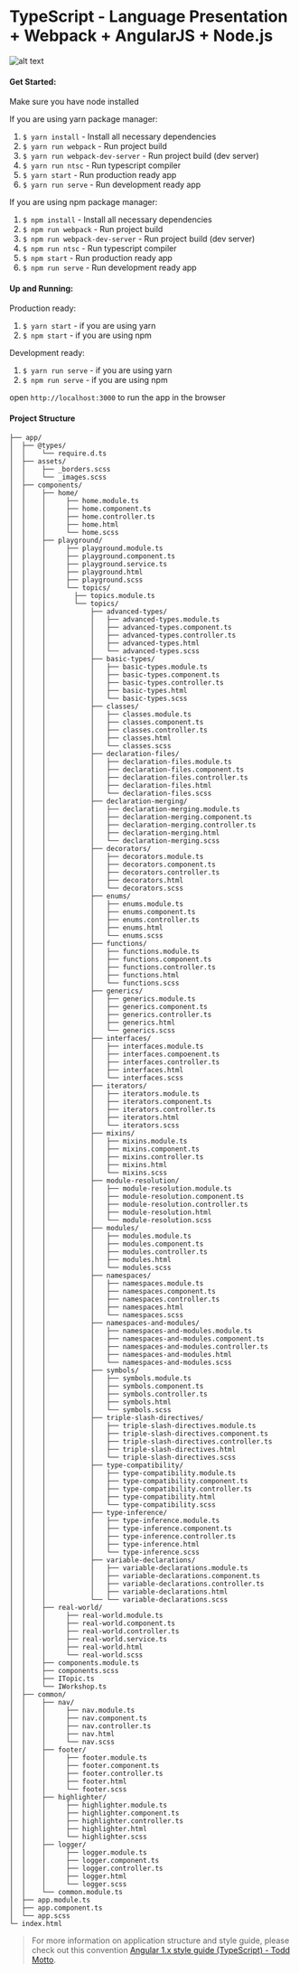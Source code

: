 # TypeScript - Language Presentation + Webpack + AngularJS + Node.js
![alt text](https://github.com/steevehook/typescript-webpack-angularjs/blob/master/img/home/background.png)

#### Get Started:
Make sure you have node installed

If you are using yarn package manager:
1. `$ yarn install` - Install all necessary dependencies
2. `$ yarn run webpack` - Run project build
3. `$ yarn run webpack-dev-server` - Run project build (dev server)
4. `$ yarn run ntsc` - Run typescript compiler
5. `$ yarn start` - Run production ready app
6. `$ yarn run serve` - Run development ready app

If you are using npm package manager:
1. `$ npm install` - Install all necessary dependencies
2. `$ npm run webpack` - Run project build
3. `$ npm run webpack-dev-server` - Run project build (dev server)
4. `$ npm run ntsc` - Run typescript compiler
5. `$ npm start` - Run production ready app
6. `$ npm run serve` - Run development ready app

#### Up and Running:
Production ready:
1. `$ yarn start` - if you are using yarn
2. `$ npm start` - if you are using npm

Development ready:
1. `$ yarn run serve` - if you are using yarn
2. `$ npm run serve` - if you are using npm

open  `http://localhost:3000` to run the app in the browser

#### Project Structure
```
├── app/
│  ├── @types/
│  │    └── require.d.ts
│  ├── assets/
│  │    ├── _borders.scss
│  │    └── _images.scss
│  ├── components/
│  │    ├── home/
│  │    │     ├── home.module.ts
│  │    │     ├── home.component.ts
│  │    │     ├── home.controller.ts
│  │    │     ├── home.html
│  │    │     └── home.scss
│  │    ├── playground/
│  │    │     ├── playground.module.ts
│  │    │     ├── playground.component.ts
│  │    │     ├── playground.service.ts
│  │    │     ├── playground.html
│  │    │     ├── playground.scss
│  │    │     └── topics/
│  │    │       ├── topics.module.ts
│  │    │       └── topics/
│  │    │           ├── advanced-types/
│  │    │           │   ├── advanced-types.module.ts
│  │    │           │   ├── advanced-types.component.ts
│  │    │           │   ├── advanced-types.controller.ts
│  │    │           │   ├── advanced-types.html
│  │    │           │   └── advanced-types.scss
│  │    │           ├── basic-types/
│  │    │           │   ├── basic-types.module.ts
│  │    │           │   ├── basic-types.component.ts
│  │    │           │   ├── basic-types.controller.ts
│  │    │           │   ├── basic-types.html
│  │    │           │   └── basic-types.scss
│  │    │           ├── classes/
│  │    │           │   ├── classes.module.ts
│  │    │           │   ├── classes.component.ts
│  │    │           │   ├── classes.controller.ts
│  │    │           │   ├── classes.html
│  │    │           │   └── classes.scss
│  │    │           ├── declaration-files/
│  │    │           │   ├── declaration-files.module.ts
│  │    │           │   ├── declaration-files.component.ts
│  │    │           │   ├── declaration-files.controller.ts
│  │    │           │   ├── declaration-files.html
│  │    │           │   └── declaration-files.scss
│  │    │           ├── declaration-merging/
│  │    │           │   ├── declaration-merging.module.ts
│  │    │           │   ├── declaration-merging.component.ts
│  │    │           │   ├── declaration-merging.controller.ts
│  │    │           │   ├── declaration-merging.html
│  │    │           │   └── declaration-merging.scss
│  │    │           ├── decorators/
│  │    │           │   ├── decorators.module.ts
│  │    │           │   ├── decorators.component.ts
│  │    │           │   ├── decorators.controller.ts
│  │    │           │   ├── decorators.html
│  │    │           │   └── decorators.scss
│  │    │           ├── enums/
│  │    │           │   ├── enums.module.ts
│  │    │           │   ├── enums.component.ts
│  │    │           │   ├── enums.controller.ts
│  │    │           │   ├── enums.html
│  │    │           │   └── enums.scss
│  │    │           ├── functions/
│  │    │           │   ├── functions.module.ts
│  │    │           │   ├── functions.component.ts
│  │    │           │   ├── functions.controller.ts
│  │    │           │   ├── functions.html
│  │    │           │   └── functions.scss
│  │    │           ├── generics/
│  │    │           │   ├── generics.module.ts
│  │    │           │   ├── generics.component.ts
│  │    │           │   ├── generics.controller.ts
│  │    │           │   ├── generics.html
│  │    │           │   └── generics.scss
│  │    │           ├── interfaces/
│  │    │           │   ├── interfaces.module.ts
│  │    │           │   ├── interfaces.compoenent.ts
│  │    │           │   ├── interfaces.controller.ts
│  │    │           │   ├── interfaces.html
│  │    │           │   └── interfaces.scss
│  │    │           ├── iterators/
│  │    │           │   ├── iterators.module.ts
│  │    │           │   ├── iterators.component.ts
│  │    │           │   ├── iterators.controller.ts
│  │    │           │   ├── iterators.html
│  │    │           │   └── iterators.scss
│  │    │           ├── mixins/
│  │    │           │   ├── mixins.module.ts
│  │    │           │   ├── mixins.component.ts
│  │    │           │   ├── mixins.controller.ts
│  │    │           │   ├── mixins.html
│  │    │           │   └── mixins.scss
│  │    │           ├── module-resolution/
│  │    │           │   ├── module-resolution.module.ts
│  │    │           │   ├── module-resolution.component.ts
│  │    │           │   ├── module-resolution.controller.ts
│  │    │           │   ├── module-resolution.html
│  │    │           │   └── module-resolution.scss
│  │    │           ├── modules/
│  │    │           │   ├── modules.module.ts
│  │    │           │   ├── modules.component.ts
│  │    │           │   ├── modules.controller.ts
│  │    │           │   ├── modules.html
│  │    │           │   └── modules.scss
│  │    │           ├── namespaces/
│  │    │           │   ├── namespaces.module.ts
│  │    │           │   ├── namespaces.component.ts
│  │    │           │   ├── namespaces.controller.ts
│  │    │           │   ├── namespaces.html
│  │    │           │   └── namespaces.scss
│  │    │           ├── namespaces-and-modules/
│  │    │           │   ├── namespaces-and-modules.module.ts
│  │    │           │   ├── namespaces-and-modules.component.ts
│  │    │           │   ├── namespaces-and-modules.controller.ts
│  │    │           │   ├── namespaces-and-modules.html
│  │    │           │   └── namespaces-and-modules.scss
│  │    │           ├── symbols/
│  │    │           │   ├── symbols.module.ts
│  │    │           │   ├── symbols.component.ts
│  │    │           │   ├── symbols.controller.ts
│  │    │           │   ├── symbols.html
│  │    │           │   └── symbols.scss
│  │    │           ├── triple-slash-directives/
│  │    │           │   ├── triple-slash-directives.module.ts
│  │    │           │   ├── triple-slash-directives.component.ts
│  │    │           │   ├── triple-slash-directives.controller.ts
│  │    │           │   ├── triple-slash-directives.html
│  │    │           │   └── triple-slash-directives.scss
│  │    │           ├── type-compatibility/
│  │    │           │   ├── type-compatibility.module.ts
│  │    │           │   ├── type-compatibility.component.ts
│  │    │           │   ├── type-compatibility.controller.ts
│  │    │           │   ├── type-compatibility.html
│  │    │           │   └── type-compatibility.scss
│  │    │           ├── type-inference/
│  │    │           │   ├── type-inference.module.ts
│  │    │           │   ├── type-inference.component.ts
│  │    │           │   ├── type-inference.controller.ts
│  │    │           │   ├── type-inference.html
│  │    │           │   └── type-inference.scss
│  │    │           ├── variable-declarations/
│  │    │           │   ├── variable-declarations.module.ts
│  │    │           │   ├── variable-declarations.component.ts
│  │    │           │   ├── variable-declarations.controller.ts
│  │    │           │   ├── variable-declarations.html
│  │    │           └── └── variable-declarations.scss
│  │    ├── real-world/
│  │    │     ├── real-world.module.ts
│  │    │     ├── real-world.component.ts
│  │    │     ├── real-world.controller.ts
│  │    │     ├── real-world.service.ts
│  │    │     ├── real-world.html
│  │    │     └── real-world.scss
│  │    ├── components.module.ts
│  │    ├── components.scss
│  │    ├── ITopic.ts
│  │    └── IWorkshop.ts
│  ├── common/
│  │    ├── nav/
│  │    │     ├── nav.module.ts
│  │    │     ├── nav.component.ts
│  │    │     ├── nav.controller.ts
│  │    │     ├── nav.html
│  │    │     └── nav.scss
│  │    ├── footer/
│  │    │     ├── footer.module.ts
│  │    │     ├── footer.component.ts
│  │    │     ├── footer.controller.ts
│  │    │     ├── footer.html
│  │    │     └── footer.scss
│  │    ├── highlighter/
│  │    │     ├── highlighter.module.ts
│  │    │     ├── highlighter.component.ts
│  │    │     ├── highlighter.controller.ts
│  │    │     ├── highlighter.html
│  │    │     └── highlighter.scss
│  │    ├── logger/
│  │    │     ├── logger.module.ts
│  │    │     ├── logger.component.ts
│  │    │     ├── logger.controller.ts
│  │    │     ├── logger.html
│  │    │     └── logger.scss
│  │    └── common.module.ts
│  ├── app.module.ts
│  ├── app.component.ts
│  └── app.scss
└─ index.html
```

> For more information on application structure and style guide, please check out this convention
[Angular 1.x style guide (TypeScript) - Todd Motto](https://github.com/toddmotto/angularjs-styleguide/tree/master/typescript).